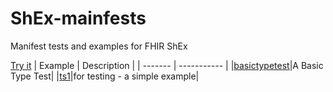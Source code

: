 # ShEx-mainfests
Manifest tests and examples for FHIR ShEx
 
[Try it](fhircat.github.io/FHIR-ShEx-manifests/-fhir-constraints.yaml)
| Example | Description |
| ------- | ----------- |
|[basictypetest](http://shex.io/webapps/shex.js/doc/shex-simple?manifestURL=//semantix.github.io/shex-manifests/basictypetest/basictypetest.yaml)|A Basic Type Test|
|[ts1](http://shex.io/webapps/shex.js/doc/shex-simple?manifestURL=//semantix.github.io/shex-manifests/ts1/ts1.yaml)|for testing - a simple example|
